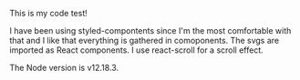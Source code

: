This is my code test!

I have been using styled-compontents since I'm the most comfortable with that and I like that everything is gathered in comoponents.
The svgs are imported as React components. 
I use react-scroll for a scroll effect. 


The Node version is v12.18.3.